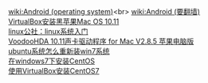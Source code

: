[wiki:Android (operating system)](https://en.wikipedia.org/wiki/Android_(operating_system))<br>
[wiki:Android (要翻墙) ](https://zh.wikipedia.org/wiki/Android)<br>
[VirtualBox安装黑苹果Mac OS 10.11](http://blog.csdn.net/chy555chy/article/details/51407410)<br>
[linux公社：linux系统入门](http://www.linuxidc.com/Linux/2015-08/121807.htm)<br>
[VoodooHDA 10.11声卡驱动程序 for Mac V2.8.5 苹果电脑版](http://www.jb51.net/softs/457811.html)<br>
[ubuntu系统怎么重新装win7系统](http://blog.sina.com.cn/s/blog_4d91cc930101aork.html)<br>
[在windows7下安装CentOS](http://www.cnblogs.com/xcxc/p/3183910.html)<br>
[使用VirtualBox安装CentOS7](http://www.jianshu.com/p/18207167b1e7)<br>
[]()<br>
[]()<br>
[]()<br>
[]()<br>
[]()<br>
[]()<br>
[]()<br>
[]()<br>